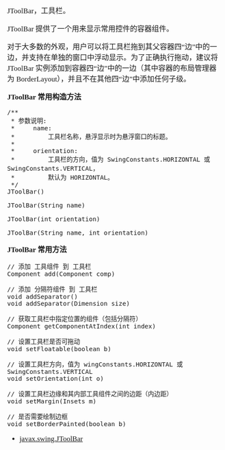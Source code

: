 <span  style="font-family: Simsun,serif; font-size: 17px; ">

JToolBar，工具栏。

JToolBar 提供了一个用来显示常用控件的容器组件。

对于大多数的外观，用户可以将工具栏拖到其父容器四“边”中的一边，并支持在单独的窗口中浮动显示。为了正确执行拖动，建议将 JToolBar 实例添加到容器四“边”中的一边（其中容器的布局管理器为 BorderLayout），并且不在其他四“边”中添加任何子级。

**JToolBar 常用构造方法**

~~~
/**
 * 参数说明:
 *     name: 
 *         工具栏名称，悬浮显示时为悬浮窗口的标题。
 *
 *     orientation: 
 *         工具栏的方向，值为 SwingConstants.HORIZONTAL 或 SwingConstants.VERTICAL，
 *         默认为 HORIZONTAL。
 */
JToolBar()

JToolBar(String name)

JToolBar(int orientation)

JToolBar(String name, int orientation)

~~~

**JToolBar 常用方法**

~~~
// 添加 工具组件 到 工具栏
Component add(Component comp)

// 添加 分隔符组件 到 工具栏
void addSeparator()
void addSeparator(Dimension size)

// 获取工具栏中指定位置的组件（包括分隔符）
Component getComponentAtIndex(int index)

// 设置工具栏是否可拖动
void setFloatable(boolean b)

// 设置工具栏方向，值为 wingConstants.HORIZONTAL 或 SwingConstants.VERTICAL
void setOrientation(int o)

// 设置工具栏边缘和其内部工具组件之间的边距（内边距）
void setMargin(Insets m)

// 是否需要绘制边框
void setBorderPainted(boolean b)

~~~


- [javax.swing.JToolBar](https://docs.oracle.com/javase/8/docs/api/javax/swing/JToolBar.html)

</span>